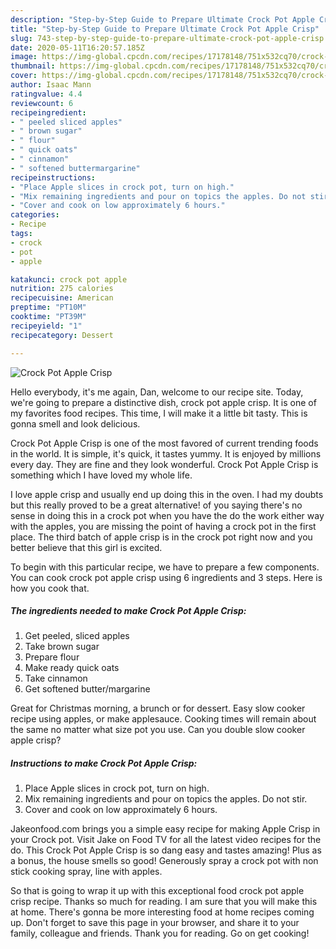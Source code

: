 ```yaml
---
description: "Step-by-Step Guide to Prepare Ultimate Crock Pot Apple Crisp"
title: "Step-by-Step Guide to Prepare Ultimate Crock Pot Apple Crisp"
slug: 743-step-by-step-guide-to-prepare-ultimate-crock-pot-apple-crisp
date: 2020-05-11T16:20:57.185Z
image: https://img-global.cpcdn.com/recipes/17178148/751x532cq70/crock-pot-apple-crisp-recipe-main-photo.jpg
thumbnail: https://img-global.cpcdn.com/recipes/17178148/751x532cq70/crock-pot-apple-crisp-recipe-main-photo.jpg
cover: https://img-global.cpcdn.com/recipes/17178148/751x532cq70/crock-pot-apple-crisp-recipe-main-photo.jpg
author: Isaac Mann
ratingvalue: 4.4
reviewcount: 6
recipeingredient:
- " peeled sliced apples"
- " brown sugar"
- " flour"
- " quick oats"
- " cinnamon"
- " softened buttermargarine"
recipeinstructions:
- "Place Apple slices in crock pot, turn on high."
- "Mix remaining ingredients and pour on topics the apples. Do not stir."
- "Cover and cook on low approximately 6 hours."
categories:
- Recipe
tags:
- crock
- pot
- apple

katakunci: crock pot apple 
nutrition: 275 calories
recipecuisine: American
preptime: "PT10M"
cooktime: "PT39M"
recipeyield: "1"
recipecategory: Dessert

---
```



![Crock Pot Apple Crisp](https://img-global.cpcdn.com/recipes/17178148/751x532cq70/crock-pot-apple-crisp-recipe-main-photo.jpg)

Hello everybody, it's me again, Dan, welcome to our recipe site. Today, we're going to prepare a distinctive dish, crock pot apple crisp. It is one of my favorites food recipes. This time, I will make it a little bit tasty. This is gonna smell and look delicious.

Crock Pot Apple Crisp is one of the most favored of current trending foods in the world. It is simple, it's quick, it tastes yummy. It is enjoyed by millions every day. They are fine and they look wonderful. Crock Pot Apple Crisp is something which I have loved my whole life.

I love apple crisp and usually end up doing this in the oven. I had my doubts but this really proved to be a great alternative! of you saying there&#39;s no sense in doing this in a crock pot when you have the do the work either way with the apples, you are missing the point of having a crock pot in the first place. The third batch of apple crisp is in the crock pot right now and you better believe that this girl is excited.


To begin with this particular recipe, we have to prepare a few components. You can cook crock pot apple crisp using 6 ingredients and 3 steps. Here is how you cook that.

##### The ingredients needed to make Crock Pot Apple Crisp:

1. Get  peeled, sliced apples
1. Take  brown sugar
1. Prepare  flour
1. Make ready  quick oats
1. Take  cinnamon
1. Get  softened butter/margarine


Great for Christmas morning, a brunch or for dessert. Easy slow cooker recipe using apples, or make applesauce. Cooking times will remain about the same no matter what size pot you use. Can you double slow cooker apple crisp? 

##### Instructions to make Crock Pot Apple Crisp:

1. Place Apple slices in crock pot, turn on high.
1. Mix remaining ingredients and pour on topics the apples. Do not stir.
1. Cover and cook on low approximately 6 hours.


Jakeonfood.com brings you a simple easy recipe for making Apple Crisp in your Crock pot. Visit Jake on Food TV for all the latest video recipes for the do. This Crock Pot Apple Crisp is so dang easy and tastes amazing! Plus as a bonus, the house smells so good! Generously spray a crock pot with non stick cooking spray, line with apples. 

So that is going to wrap it up with this exceptional food crock pot apple crisp recipe. Thanks so much for reading. I am sure that you will make this at home. There's gonna be more interesting food at home recipes coming up. Don't forget to save this page in your browser, and share it to your family, colleague and friends. Thank you for reading. Go on get cooking!
